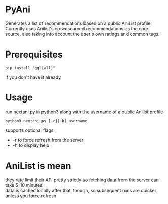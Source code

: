 # PyAni
Generates a list of recommendations based on a public AniList profile.  
Currently uses Anilist's crowdsourced recommendations as the core source, also taking into account the user's own ratings and common tags.
# Prerequisites
    pip install "gql[all]"
if you don't have it already
# Usage
run nextani.py in python3 along with the username of a public Anilist profile  
```
python3 nextani.py [-r][-h] username
```
supports optional flags
- -r to force refresh from the server
- -h to display help
# AniList is mean
they rate limit their API pretty strictly so fetching data from the server can take 5-10 minutes  
data is cached locally after that, though, so subsequent runs are quicker unless you force refresh
